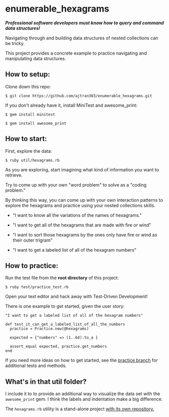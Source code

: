 # enumerable_hexagrams

***Professional software developers must know how to query and command data structures!***

Navigating through and building data structures of nested collections can be tricky.

This project provides a concrete example to practice navigating and manipulating data structures.

## How to setup:

Clone down this repo:

`$ git clone https://github.com/ajtran303/enumerable_hexagrams.git
`

If you don't already have it, install MiniTest and awesome_print:

`$ gem install minitest`

`$ gem install awesome_print`

## How to start:

First, explore the data:

`$ ruby util/hexagrams.rb`

As you are exploring, start imagining what kind of information you want to retrieve.

Try to come up with your own "word problem" to solve as a "coding problem."

By thinking this way, you can come up with your own interaction patterns to explore the hexagrams and practice using your nested collections skills.

- "I want to know all the variations of the names of hexagrams."

- "I want to get all of the hexagrams that are made with fire or wind"

- "I want to sort those hexagrams by the ones only have fire or wind as their outer trigram"

- "I want to get a labeled list of all of the hexagram numbers"

## How to practice:

Run the test file from the **root directory** of this project:

`$ ruby test/practice_test.rb`

Open your text editor and hack away with Test-Driven Development!

There is one example to get started, given the user story:

`"I want to get a labeled list of all of the hexagram numbers"`

```
def test_it_can_get_a_labeled_list_of_all_the_numbers
  practice = Practice.new(@hexagrams)

  expected = {"numbers" => (1..64).to_a }

  assert_equal expected, practice.get_numbers
end
```

If you need more ideas on how to get started, see the [practice branch](https://github.com/ajtran303/enumerable_hexagrams/compare/practice) for additional tests and methods.

## What's in that util folder?

I include it to to provide an additional way to visualize the data set with the `awesome_print` gem. I think the labels and indentation make a big difference.

The `hexagrams.rb` utility is a stand-alone project [with its own repository.](https://github.com/ajtran303/hexagrams)
